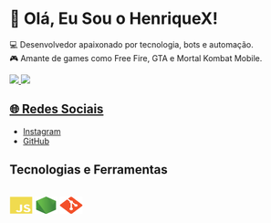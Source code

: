 # 👋 Olá, Eu Sou o HenriqueX!
💻 Desenvolvedor apaixonado por tecnologia, bots e automação.  
🎮 Amante de games como Free Fire, GTA e Mortal Kombat Mobile.  

<div>
<a href="https://github.com/HenryqueX">
<img loading="lazy" height="180em" src="https://github-readme-stats.vercel.app/api/top-langs/?username=HenryqueX&layout=compact&langs_count=7&theme=dracula"/>
<img loading="lazy" height="180em" src="https://github-readme-stats.vercel.app/api?username=HenryqueX&show_icons=true&theme=dracula&include_all_commits=true&count_private=true"/>
</div>

## 🌐 Redes Sociais
- [Instagram](https://www.instagram.com/tenxhenriquex)
- [GitHub](https://github.com/HenryqueX)

## Tecnologias e Ferramentas
<div style="display: inline_block"><br>
  <img align="center" alt="Henrique-Js" height="30" width="40" src="https://raw.githubusercontent.com/devicons/devicon/master/icons/javascript/javascript-plain.svg">
  <img align="center" alt="Henrique-Node" height="30" width="40" src="https://raw.githubusercontent.com/devicons/devicon/master/icons/nodejs/nodejs-original.svg">
  <img align="center" alt="Henrique-Git" height="30" width="40" src="https://raw.githubusercontent.com/devicons/devicon/master/icons/git/git-original.svg">
</div>